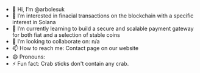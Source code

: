 - 👋 Hi, I’m @arbolesuk
- 👀 I’m interested in finacial transactions on the blockchain with a specific interest in Solana
- 🌱 I’m currently learning to build a secure and scalable payment gateway for both fiat and a selection of stable coins
- 💞️ I’m looking to collaborate on: n/a
- 📫 How to reach me: Contact page on our website
- 😄 Pronouns:
- ⚡ Fun fact: Crab sticks don't contain any crab.

<!---
arbolesuk/arbolesuk is a ✨ special ✨ repository because its `README.md` (this file) appears on your GitHub profile.
You can click the Preview link to take a look at your changes.
--->
